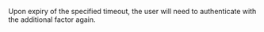 Upon expiry of the specified timeout, the user will need to authenticate with the additional factor again.